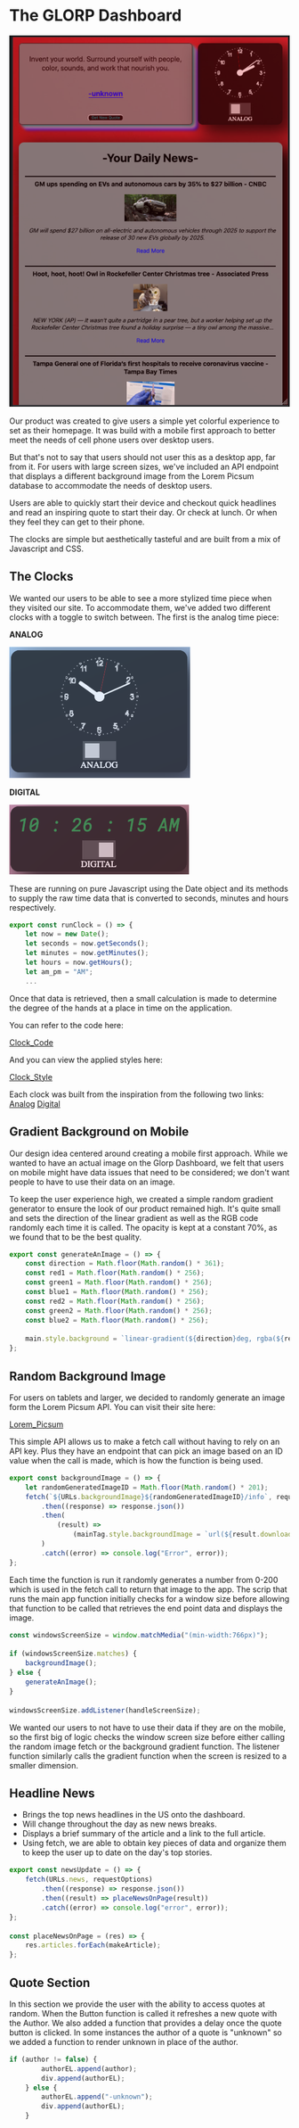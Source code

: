 # The GLORP Dashboard

![image](./MD_Images/glorp.png)

Our product was created to give users a simple yet colorful experience to set as their homepage. It was build with a mobile first approach to better meet the needs of cell phone users over desktop users.

But that's not to say that users should not user this as a desktop app, far from it. For users with large screen sizes, we've included an API endpoint that displays a different background image from the Lorem Picsum database to accommodate the needs of desktop users.

Users are able to quickly start their device and checkout quick headlines and read an inspiring quote to start their day. Or check at lunch. Or when they feel they can get to their phone.

The clocks are simple but aesthetically tasteful and are built from a mix of Javascript and CSS.

## The Clocks

We wanted our users to be able to see a more stylized time piece when they visited our site. To accommodate them, we've added two different clocks with a toggle to switch between. The first is the analog time piece:

**ANALOG**

![image](./MD_Images/Analog.png)

**DIGITAL**

![image](./MD_Images/Digital.png)

These are running on pure Javascript using the Date object and its methods to supply the raw time data that is converted to seconds, minutes and hours respectively.

```javascript
export const runClock = () => {
    let now = new Date();
    let seconds = now.getSeconds();
    let minutes = now.getMinutes();
    let hours = now.getHours();
    let am_pm = "AM";
    ...

```

Once that data is retrieved, then a small calculation is made to determine the degree of the hands at a place in time on the application.

You can refer to the code here:

[Clock_Code](modules/clock-module.js)

And you can view the applied styles here:

[Clock_Style](styles/clockstyles.css)

Each clock was built from the inspiration from the following two links:
[Analog](https://www.youtube.com/watch?v=Ki0XXrlKlHY)
[Digital](https://www.codesdope.com/blog/article/how-to-create-a-digital-clock-using-javascript/)

## Gradient Background on Mobile

Our design idea centered around creating a mobile first approach. While we wanted to have an actual image on the Glorp Dashboard, we felt that users on mobile might have data issues that need to be considered; we don't want people to have to use their data on an image.

To keep the user experience high, we created a simple random gradient generator to ensure the look of our product remained high. It's quite small and sets the direction of the linear gradient as well as the RGB code randomly each time it is called. The opacity is kept at a constant 70%, as we found that to be the best quality.

```javascript
export const generateAnImage = () => {
	const direction = Math.floor(Math.random() * 361);
	const red1 = Math.floor(Math.random() * 256);
	const green1 = Math.floor(Math.random() * 256);
	const blue1 = Math.floor(Math.random() * 256);
	const red2 = Math.floor(Math.random() * 256);
	const green2 = Math.floor(Math.random() * 256);
	const blue2 = Math.floor(Math.random() * 256);

	main.style.background = `linear-gradient(${direction}deg, rgba(${red1},${green1},${blue1}, .7), rgba(${red2},${green2},${blue2},.7))`;
};
```

## Random Background Image

For users on tablets and larger, we decided to randomly generate an image form the Lorem Picsum API. You can visit their site here:

[Lorem_Picsum](https://picsum.photos/)

This simple API allows us to make a fetch call without having to rely on an API key. Plus they have an endpoint that can pick an image based on an ID value when the call is made, which is how the function is being used.

```javascript
export const backgroundImage = () => {
	let randomGeneratedImageID = Math.floor(Math.random() * 201);
	fetch(`${URLs.backgroundImage}${randomGeneratedImageID}/info`, requestOptions)
		.then((response) => response.json())
		.then(
			(result) =>
				(mainTag.style.backgroundImage = `url(${result.download_url})`)
		)
		.catch((error) => console.log("Error", error));
};
```

Each time the function is run it randomly generates a number from 0-200 which is used in the fetch call to return that image to the app. The scrip that runs the main app function initially checks for a window size before allowing that function to be called that retrieves the end point data and displays the image.

```javascript
const windowsScreenSize = window.matchMedia("(min-width:766px)");

if (windowsScreenSize.matches) {
	backgroundImage();
} else {
	generateAnImage();
}

windowsScreenSize.addListener(handleScreenSize);
```

We wanted our users to not have to use their data if they are on the mobile, so the first big of logic checks the window screen size before either calling the random image fetch or the background gradient function. The listener function similarly calls the gradient function when the screen is resized to a smaller dimension.

## Headline News

- Brings the top news headlines in the US onto the dashboard.
- Will change throughout the day as new news breaks.
- Displays a brief summary of the article and a link to the full article.
- Using fetch, we are able to obtain key pieces of data and organize them to keep the user up to date on the day's top stories.

```javascript
export const newsUpdate = () => {
	fetch(URLs.news, requestOptions)
		.then((response) => response.json())
		.then((result) => placeNewsOnPage(result))
		.catch((error) => console.log("error", error));
};

const placeNewsOnPage = (res) => {
	res.articles.forEach(makeArticle);
};
```

## Quote Section

In this section we provide the user with the ability to access quotes at random. When the Button function is called it refreshes a new quote with the Author. We also added a function that provides a delay once the quote button is clicked. In some instances the author of a quote is "unknown" so we added a function to render unknown in place of the author.

```Javascript
if (author != false) {
		authorEL.append(author);
		div.append(authorEL);
	} else {
		authorEL.append("-unknown");
		div.append(authorEL);
	}
```

